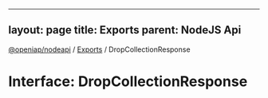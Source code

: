 
---
layout: page
title: Exports
parent: NodeJS Api
---
[@openiap/nodeapi](../README.md) / [Exports](../modules.md) / DropCollectionResponse

# Interface: DropCollectionResponse
